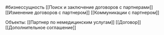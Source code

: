 #бизнессущность 
[[Поиск и заключение договоров с партнерами]]
[[Изменение договоров с партнером]]
[[Коммуникации с партнером]]

Объекты:
[[Партнер по немедицинским услугам]]
[[Договор]]
[[Дополнительное соглашение]] 